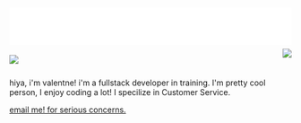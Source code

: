 
<h1 align="left">
 <img src="header.svg" alt="hi" />
 <img src="https://skillicons.dev/icons?i=js,lua,nodejs,discord,cloudflare,bots,mongodb,vscode&perline=10" />
 <img align="right" src="https://lanyard.cnrad.dev/api/996916060806709379"></img>
</h1>

hiya, i'm valentne! i'm a fullstack developer in training. I'm
pretty cool person, I enjoy coding a lot! I specilize in Customer Service.

[email me! for serious concerns.](mailto:valentine@valentinesmithfrank.tk)
